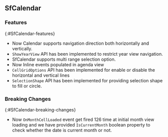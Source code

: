 ## SfCalendar



### Features
{:#SfCalendar-features}

* Now Calendar supports navigation direction both horizontally and vertically.
* `ShowYearView` API has been implemented to restrict year view navigation.
* SfCalendar supports multi range selection option.
* Now Inline events populated in agenda view
* `CellGridOptions` API has been implemented for enable or disable the horizontal and vertical lines
* `SelectionShape` API has been implemented for providing selection shape to fill or circle.


### Breaking Changes
{:#SfCalendar-breaking-changes}

* Now `OnMonthCellLoaded` event get fired 126 time at initial month view loading and we have provided `IsCurrentMonth` boolean property to check whether the date is current month or not.